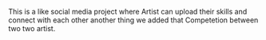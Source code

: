 This is a like social media project where Artist can upload their skills and connect with each other another thing we added that Competetion between two two artist.
